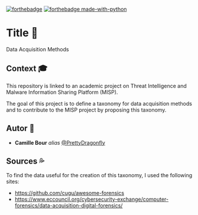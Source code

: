 [![forthebadge](http://forthebadge.com/images/badges/built-with-love.svg)](http://forthebadge.com)
[![forthebadge made-with-python](http://ForTheBadge.com/images/badges/made-with-python.svg)](https://www.python.org/)

# Title :floppy_disk:
Data Acquisition Methods

## Context :mortar_board:

This repository is linked to an academic project on Threat Intelligence and Malware Information Sharing Platform (MISP).

The goal of this project is to define a taxonomy for data acquisition methods and to contribute to the MISP project by proposing this taxonomy.

## Autor :bust_in_silhouette:

* **Camille Bour** _alias_ [@PrettyDragonfly](https://github.com/PrettyDragonfly)

## Sources :sweat_drops:

To find the data useful for the creation of this taxonomy, I used the following sites:
* https://github.com/cugu/awesome-forensics
* https://www.eccouncil.org/cybersecurity-exchange/computer-forensics/data-acquisition-digital-forensics/

